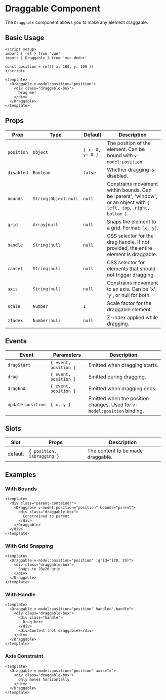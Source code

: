 # Draggable Component

The `Draggable` component allows you to make any element draggable.

## Basic Usage

<DraggableDemo />

```vue
<script setup>
import { ref } from 'vue'
import { Draggable } from 'vue-dndnr'

const position = ref({ x: 100, y: 100 })
</script>

<template>
  <Draggable v-model:position="position">
    <div class="draggable-box">
      Drag me!
    </div>
  </Draggable>
</template>
```

## Props

| Prop | Type | Default | Description |
|------|------|---------|-------------|
| `position` | `Object` | `{ x: 0, y: 0 }` | The position of the element. Can be bound with `v-model:position`. |
| `disabled` | `Boolean` | `false` | Whether dragging is disabled. |
| `bounds` | `String\|Object\|null` | `null` | Constrains movement within bounds. Can be 'parent', 'window', or an object with `{ left, top, right, bottom }`. |
| `grid` | `Array\|null` | `null` | Snaps the element to a grid. Format: `[x, y]`. |
| `handle` | `String\|null` | `null` | CSS selector for the drag handle. If not provided, the entire element is draggable. |
| `cancel` | `String\|null` | `null` | CSS selector for elements that should not trigger dragging. |
| `axis` | `String\|null` | `null` | Constrains movement to an axis. Can be 'x', 'y', or null for both. |
| `scale` | `Number` | `1` | Scale factor for the draggable element. |
| `zIndex` | `Number\|null` | `null` | Z-index applied while dragging. |

## Events

| Event | Parameters | Description |
|-------|------------|-------------|
| `dragStart` | `{ event, position }` | Emitted when dragging starts. |
| `drag` | `{ event, position }` | Emitted during dragging. |
| `dragEnd` | `{ event, position }` | Emitted when dragging ends. |
| `update:position` | `{ x, y }` | Emitted when the position changes. Used for `v-model:position` binding. |

## Slots

| Slot | Props | Description |
|------|-------|-------------|
| default | `{ position, isDragging }` | The content to be made draggable. |

## Examples

### With Bounds

```vue
<template>
  <div class="parent-container">
    <Draggable v-model:position="position" bounds="parent">
      <div class="draggable-box">
        Constrained to parent
      </div>
    </Draggable>
  </div>
</template>
```

### With Grid Snapping

```vue
<template>
  <Draggable v-model:position="position" :grid="[20, 20]">
    <div class="draggable-box">
      Snaps to 20x20 grid
    </div>
  </Draggable>
</template>
```

### With Handle

```vue
<template>
  <Draggable v-model:position="position" handle=".handle">
    <div class="draggable-box">
      <div class="handle">
        Drag here
      </div>
      <div>Content (not draggable)</div>
    </div>
  </Draggable>
</template>
```

### Axis Constraint

```vue
<template>
  <Draggable v-model:position="position" axis="x">
    <div class="draggable-box">
      Only moves horizontally
    </div>
  </Draggable>
</template>
```
